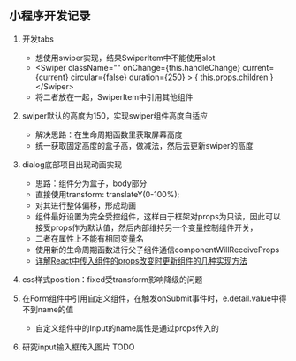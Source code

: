 ## 小程序开发记录
1. 开发tabs
	* 想使用swiper实现，结果SwiperItem中不能使用slot
	* \<Swiper 
                className=""
                onChange={this.handleChange}
                current={current}
                circular={false}
                duration={250}
                >
                    { this.props.children }
                \</Swiper>
    * 将二者放在一起，SwiperItem中引用其他组件
                
1. swiper默认的高度为150，实现swiper组件高度自适应
	* 解决思路：在生命周期函数里获取屏幕高度
	* 统一获取固定高度的盒子高，做减法，然后去更新swiper的高度

1. dialog底部项目出现动画实现
	* 思路：组件分为盒子，body部分
	* 直接使用transform: translateY(0-100%);
	* 对其进行整体偏移，形成动画
	* 组件最好设置为完全受控组件，这样由于框架对props为只读，因此可以接受props作为默认值，然后内部维持另一个变量控制组件开关，
	* 二者在属性上不能有相同变量名
	* 使用新的生命周期函数进行父子组件通信componentWillReceiveProps
	* [详解React中传入组件的props改变时更新组件的几种实现方法](https://www.jb51.net/article/147331.htm)

1. css样式position：fixed受transform影响降级的问题

1. 在Form组件中引用自定义组件，在触发onSubmit事件时，e.detail.value中得不到name的值
	* 自定义组件中的Input的name属性是通过props传入的

1. 研究input输入框传入图片  TODO
